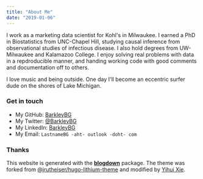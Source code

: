 ```yaml
---
title: "About Me"
date: "2019-01-06"
---
```


I work as a marketing data scientist for Kohl's in Milwaukee. I earned a PhD in Biostatistics from UNC-Chapel Hill, studying causal inference from observational studies of infectious disease. I also hold degrees from UW-Milwaukee and Kalamazoo College. I enjoy solving real problems with data in a repdroducible manner, and handing working code with good comments and documentation off to others.

I love music and being outside. One day I'll become an eccentric surfer dude on the shores of Lake Michigan.

### Get in touch

- My GitHub: [BarkleyBG](https://github.com/BarkleyBG)
- My Twitter: [@BarkleyBG](https://twitter.com/BarkleyBG)
- My LinkedIn: [BarkleyBG](https://www.linkedin.com/in/barkleybg)
- My Email: `LastnameBG -aht- outlook -doht- com`

### Thanks

This website is generated with the [**blogdown**](https://github.com/rstudio/blogdown) package. The theme was forked from [@jrutheiser/hugo-lithium-theme](https://github.com/jrutheiser/hugo-lithium-theme) and modified by [Yihui Xie](https://github.com/yihui/hugo-lithium).
